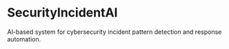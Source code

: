 # SecurityIncidentAI
AI-based system for cybersecurity incident pattern detection and response automation.
